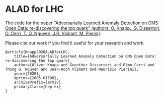 # ALAD for LHC

The code for the paper ["Adversarially Learned Anomaly Detection on CMS Open Data: re-discovering the top quark" (authors: O. Knapp., G. Dissertori, O. Cerri, T. Q. Nguyen, J.R. Vlimant, M. Pierini)](https://arxiv.org/abs/2005.01598).

Please cite our work if you find it useful for your research and work.

```
@article{Knapp2020ALADforLHC,
    title={Adversarially Learned Anomaly Detection on CMS Open Data: re-discovering the top quark},
    author={Oliver Knapp and Guenther Dissertori and Olmo Cerri and Thong Q. Nguyen and Jean-Roch Vlimant and Maurizio Pierini},
    year={2020},
    eprint={2005.01598},
    archivePrefix={arXiv},
    primaryClass={hep-ex}
}
```
